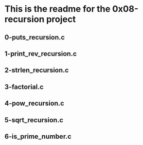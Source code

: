 <H1>This is the readme for the 0x08-recursion project
<H2> 0-puts_recursion.c
<H2> 1-print_rev_recursion.c
<H2> 2-strlen_recursion.c
<H2> 3-factorial.c
<H2> 4-pow_recursion.c
<H2> 5-sqrt_recursion.c
<H2> 6-is_prime_number.c

